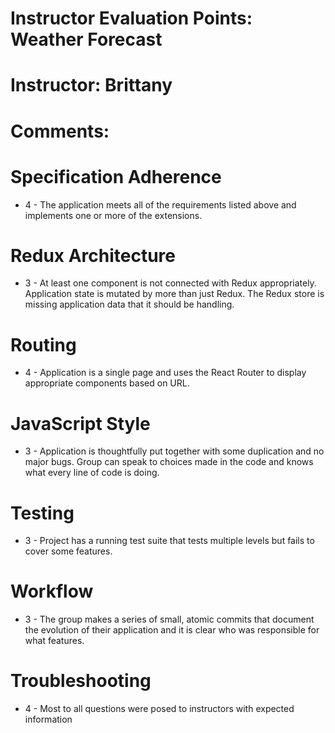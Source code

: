 # Instructor Evaluation Points: Weather Forecast
# Instructor: Brittany
# Comments: 

# Specification Adherence

* 4 - The application meets all of the requirements listed above and implements one or more of the extensions.

# Redux Architecture

* 3 - At least one component is not connected with Redux appropriately. Application state is mutated by more than just Redux. The Redux store is missing application data that it should be handling.

# Routing

* 4 - Application is a single page and uses the React Router to display appropriate components based on URL.

# JavaScript Style

* 3 - Application is thoughtfully put together with some duplication and no major bugs. Group can speak to choices made in the code and knows what every line of code is doing.

# Testing

* 3 - Project has a running test suite that tests multiple levels but fails to cover some features.

# Workflow

* 3 - The group makes a series of small, atomic commits that document the evolution of their application and it is clear who was responsible for what features.

# Troubleshooting

* 4 - Most to all questions were posed to instructors with expected information